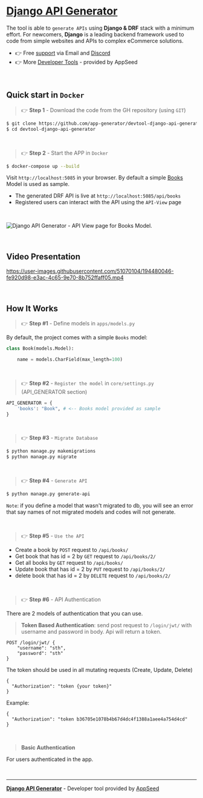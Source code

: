 # [Django API Generator](https://appseed.us/developer-tools/django-api-generator/)

The tool is able to `generate APIs` using **Django & DRF** stack with a minimum effort. For newcomers, **Django** is a leading backend framework used to code from simple websites and APIs to complex eCommerce solutions.

- 👉 Free [support](https://appseed.us/support/) via Email and [Discord](https://discord.gg/fZC6hup)
- 👉 More [Developer Tools](https://appseed.us/developer-tools/) - provided by AppSeed

<br />

## Quick start in `Docker`

> 👉 **Step 1** - Download the code from the GH repository (using `GIT`) 

```bash
$ git clone https://github.com/app-generator/devtool-django-api-generator.git
$ cd devtool-django-api-generator
```

<br />

> 👉 **Step 2** - Start the APP in `Docker`

```bash
$ docker-compose up --build 
```

Visit `http://localhost:5085` in your browser. By default a simple [Books](./apps/models.py) Model is used as sample.  

- The generated DRF API is live at `http://localhost:5085/api/books`
- Registered users can interact with the API using the `API-View` page

<br />

![Django API Generator - API View page for Books Model.](https://user-images.githubusercontent.com/51070104/194476781-6476de62-191a-48e8-8730-344c2d63f9d0.png) 

<br />

## Video Presentation

https://user-images.githubusercontent.com/51070104/194480046-fe920d98-e3ac-4c65-9e70-8b752ffaff05.mp4

<br />

## How It Works

> 👉 **Step #1** - Define models in `apps/models.py`

By default, the project comes with a simple `Books` model: 

```python
class Book(models.Model):

    name = models.CharField(max_length=100)
```

<br />

> 👉 **Step #2** -  `Register the model` in `core/settings.py` (API_GENERATOR section)

```python
API_GENERATOR = {
    'books': "Book", # <-- Books model provided as sample
}
```

<br />

> 👉 **Step #3** - `Migrate Database`

```bash
$ python manage.py makemigrations
$ python manage.py migrate
```

<br />

> 👉 **Step #4** - `Generate API` 

```bash
$ python manage.py generate-api
```

`Note`: if you define a model that wasn't migrated to db, you will see an error that say names of not migrated models and codes will not generate.

<br />

> 👉 **Step #5** - `Use the API` 

* Create a book by `POST` request to `/api/books/`
* Get book that has id = 2 by `GET` request to `/api/books/2/`
* Get all books by `GET` request to `/api/books/`
* Update book that has id = 2 by `PUT` request to `/api/books/2/`
* delete book that has id = 2 by `DELETE` request to `/api/books/2/`

<br />

> 👉 **Step #6** - API Authentication

There are 2 models of authentication that you can use.

> **Token Based Authentication**: send post request to `/login/jwt/` with username and password in body. Api will return a token.

```
POST /login/jwt/ {
    "username": "sth",
    "password": "sth"
}
```

The token should be used in all mutating requests (Create, Update, Delete)

```
{
  "Authorization": "token {your token}"
}
```

Example:

```
{
  "Authorization": "token b36705e1078b4b67d4dc4f1388a1aee4a754d4cd"
}
```

<br />

> **Basic Authentication** 

For users authenticated in the app. 

<br />

--- 
**[Django API Generator](https://appseed.us/developer-tools/django-api-generator/)** - Developer tool provided by [AppSeed](https://appseed.us)
